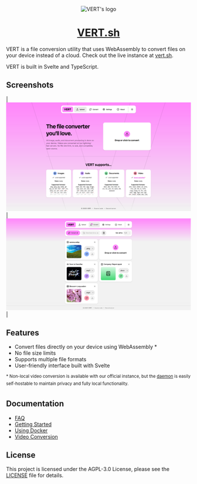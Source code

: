 <p align="center">
  <img src="https://github.com/user-attachments/assets/bf441748-0ec5-4c8a-b3e5-11301ee3f0bd" alt="VERT's logo" height="100">
</p>
<h1 align="center"><a href="https://vert.sh">VERT.sh</a></h1>

VERT is a file conversion utility that uses WebAssembly to convert files on your device instead of a cloud. Check out the live instance at [vert.sh](https://vert.sh).

VERT is built in Svelte and TypeScript.

## Screenshots

| <img src="/docs/screenshot-home.png" alt="Screenshot of the VERT homepage"> | <img src="/docs/screenshot-convert.png" alt="Screenshot of the VERT conversion page"> |

## Features

- Convert files directly on your device using WebAssembly *
- No file size limits
- Supports multiple file formats
- User-friendly interface built with Svelte

<sup>* Non-local video conversion is available with our official instance, but the [daemon](https://github.com/VERT-sh/vertd) is easily self-hostable to maintain privacy and fully local functionality.</sup>

## Documentation

- [FAQ](./docs/FAQ.md)
- [Getting Started](./docs/GETTING_STARTED.md)
- [Using Docker](./docs/DOCKER.md)
- [Video Conversion](./docs/VIDEO_CONVERSION.md)

## License

This project is licensed under the AGPL-3.0 License, please see the [LICENSE](LICENSE) file for details.

